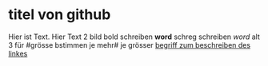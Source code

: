 # titel von github


Hier ist Text.
Hier Text 2
bild
bold schreiben **word**
schreg schreiben _word_
alt 3 für #grösse bstimmen je mehr# je grösser
[begriff zum beschreiben des linkes](www.google.com) 
